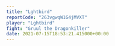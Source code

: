 ```yaml
---
title: "Lghtbird"
reportCode: "263vgwqW1G4jMVXT"
player: "Lghtbird"
fight: "Gruul the Dragonkiller"
date: 2021-07-15T18:53:21.415000+00:00
---
```

